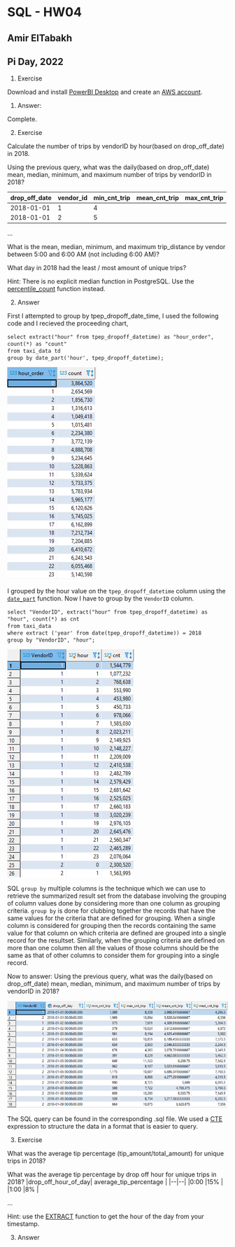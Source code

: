 # SQL - HW04
## Amir ElTabakh
## Pi Day, 2022

1. Exercise

Download and install [PowerBI Desktop](https://www.microsoft.com/en-us/download/details.aspx?id=58494) and  create an [AWS account](https://portal.aws.amazon.com/billing/signup#/start). 

1. Answer:

Complete.

2. Exercise

Calculate the number of trips by vendorID by hour(based on drop_off_date) in 2018.

Using the previous query, what was the daily(based on drop_off_date) mean, median, minimum, and maximum number of trips by vendorID in 2018?  

|drop_off_date|vendor_id| min_cnt_trip| mean_cnt_trip| max_cnt_trip|
|--|--|--|--|--|
|2018-01-01  |1  |4  |
|2018-01-01  |2  |5  |
...

What is the mean, median, minimum, and maximum trip_distance by vendor between 5:00 and 6:00 AM (not including 6:00 AM)?

What day in 2018 had the least / most amount of unique trips?


Hint: There is no explicit median function in PostgreSQL. Use the [percentile_count](https://www.postgresql.org/docs/9.4/functions-aggregate.html) function instead.

2. Answer

First I attempted to group by tpep_dropoff_date_time, I used the following code and I recieved the proceeding chart,

```
select extract("hour" from tpep_dropoff_datetime) as "hour_order", count(*) as "count"
from taxi_data td 
group by date_part('hour', tpep_dropoff_datetime);
```

![](https://github.com/sfnxboy/SQL_Math-290/blob/main/homeworks/HW05/images/sql_hw05_01.png)

I grouped by the hour value on the `tpep_dropoff_datetime` column using the [`date_part`](https://www.educba.com/postgresql-date_part/) function. Now I have to group by the `VendorID` column.

```
select "VendorID", extract("hour" from tpep_dropoff_datetime) as "hour", count(*) as cnt
from taxi_data 
where extract ('year' from date(tpep_dropoff_datetime)) = 2018
group by "VendorID", "hour";
```

![](https://github.com/sfnxboy/SQL_Math-290/blob/main/homeworks/HW05/images/sql_hw05_02.png)

SQL `group by` multiple columns is the technique which we can use to retrieve the summarized result set from the database involving the grouping of column values done by considering more than one column as grouping criteria. `group by` is done for clubbing together the records that have the same values for the criteria that are defined for grouping. When a single column is considered for grouping then the records containing the same value for that column on which criteria are defined are grouped into a single record for the resultset. Similarly, when the grouping criteria are defined on more than one column then all the values of those columns should be the same as that of other columns to consider them for grouping into a single record. 

Now to answer: Using the previous query, what was the daily(based on drop_off_date) mean, median, minimum, and maximum number of trips by vendorID in 2018? 

![](https://github.com/sfnxboy/SQL_Math-290/blob/main/homeworks/HW05/images/sql_hw05_03.png)

The SQL query can be found in the corresponding .sql file. We used a [CTE](https://www.geeksforgeeks.org/cte-in-sql/) expression to structure the data in a format that is easier to query.

3. Exercise

What was the average tip percentage (tip_amount/total_amount) for unique trips in 2018?

What was the average  tip percentage by drop off hour for unique trips in 2018?
|drop_off_hour_of_day| average_tip_percentage |
|--|--|
|0:00  |15%  |
|1:00  |8%  |

...


Hint: use the [EXTRACT](https://www.postgresql.org/docs/9.1/functions-datetime.html) function to get the hour of the day from your timestamp.

3. Answer


